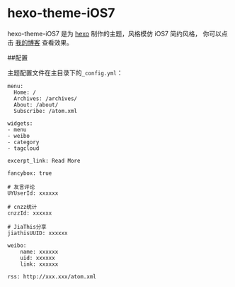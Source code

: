 # hexo-theme-iOS7

hexo-theme-iOS7 是为 [hexo](https://github.com/tommy351/hexo) 制作的主题，风格模仿 iOS7 简约风格， 你可以点击 [我的博客](http://esoftmobile.com) 查看效果。

##配置

主题配置文件在主目录下的`_config.yml`：

```
menu:
  Home: /
  Archives: /archives/
  About: /about/
  Subscribe: /atom.xml

widgets: 
- menu
- weibo
- category
- tagcloud

excerpt_link: Read More

fancybox: true

# 友言评论
UYUserId: xxxxxx

# cnzz统计
cnzzId: xxxxxx

# JiaThis分享
jiathisUUID: xxxxxx

weibo:
	name: xxxxxx
	uid: xxxxxx
	link: xxxxxx

rss: http://xxx.xxx/atom.xml
```
